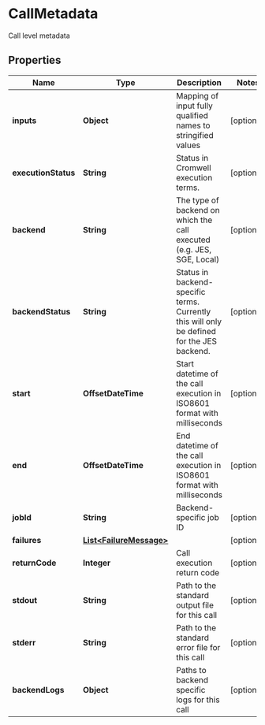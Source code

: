 

# CallMetadata

Call level metadata

## Properties

| Name | Type | Description | Notes |
|------------ | ------------- | ------------- | -------------|
|**inputs** | **Object** | Mapping of input fully qualified names to stringified values |  [optional] |
|**executionStatus** | **String** | Status in Cromwell execution terms. |  [optional] |
|**backend** | **String** | The type of backend on which the call executed (e.g. JES, SGE, Local) |  [optional] |
|**backendStatus** | **String** | Status in backend-specific terms.  Currently this will only be defined for the JES backend. |  [optional] |
|**start** | **OffsetDateTime** | Start datetime of the call execution in ISO8601 format with milliseconds |  [optional] |
|**end** | **OffsetDateTime** | End datetime of the call execution in ISO8601 format with milliseconds |  [optional] |
|**jobId** | **String** | Backend-specific job ID |  [optional] |
|**failures** | [**List&lt;FailureMessage&gt;**](FailureMessage.md) |  |  [optional] |
|**returnCode** | **Integer** | Call execution return code |  [optional] |
|**stdout** | **String** | Path to the standard output file for this call |  [optional] |
|**stderr** | **String** | Path to the standard error file for this call |  [optional] |
|**backendLogs** | **Object** | Paths to backend specific logs for this call |  [optional] |



